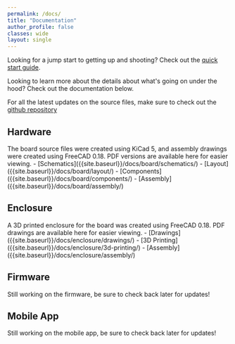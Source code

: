 ```yaml
---
permalink: /docs/
title: "Documentation"
author_profile: false
classes: wide
layout: single
---
```

Looking for a jump start to getting up and shooting? Check out the [quick start guide]({{site.baseurl}}/docs/quick-start/).

Looking to learn more about the details about what's going on under the hood? Check out the documentation below.

For all the latest updates on the source files, make sure to check out the [github repository](https://github.com/ChandlerMcCowan/ESP32MiniDrop)

<h2>Hardware</h2>
The board source files were created using KiCad 5, and assembly drawings were created using FreeCAD 0.18. PDF versions are available here for easier viewing.
- [Schematics]({{site.baseurl}}/docs/board/schematics/)
- [Layout]({{site.baseurl}}/docs/board/layout/)
- [Components]({{site.baseurl}}/docs/board/components/)
- [Assembly]({{site.baseurl}}/docs/board/assembly/)
<h2>Enclosure</h2>
A 3D printed enclosure for the board was created using FreeCAD 0.18. PDF drawings are available here for easier viewing.
- [Drawings]({{site.baseurl}}/docs/enclosure/drawings/)
- [3D Printing]({{site.baseurl}}/docs/enclosure/3d-printing/)
- [Assembly]({{site.baseurl}}/docs/enclosure/assembly/)
<h2>Firmware</h2>
Still working on the firmware, be sure to check back later for updates!
<h2>Mobile App</h2>
Still working on the mobile app, be sure to check back later for updates!
